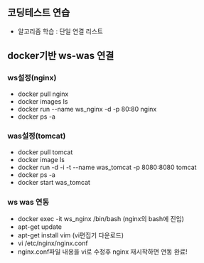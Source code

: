 ## 코딩테스트 연습
- 알고리즘 학습 : 단일 연결 리스트

## docker기반 ws-was 연결
### ws설정(nginx)
- docker pull nginx
- docker images ls
- docker run --name ws_nginx -d -p 80:80 nginx
- docker ps -a
### was설정(tomcat)
- docker pull tomcat
- docker image ls
- docker run -d -i -t --name was_tomcat -p 8080:8080 tomcat
- docker ps -a
- docker start was_tomcat
### ws was 연동
- docker exec -it ws_nginx /bin/bash (nginx의 bash에 진입)
- apt-get update
- apt-get install vim (vi편집기 다운로드)
- vi /etc/nginx/nginx.conf
- nginx.conf파일 내용을 vi로 수정후 nginx 재시작하면 연동 완료!
